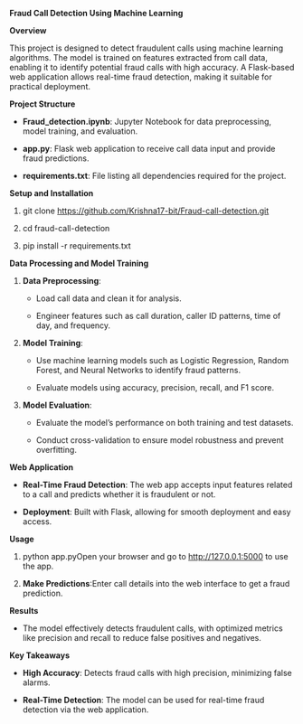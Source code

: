 **Fraud Call Detection Using Machine Learning**

**Overview**

This project is designed to detect fraudulent calls using machine learning algorithms. The model is trained on features extracted from call data, enabling it to identify potential fraud calls with high accuracy. A Flask-based web application allows real-time fraud detection, making it suitable for practical deployment.

**Project Structure**

*   **Fraud\_detection.ipynb**: Jupyter Notebook for data preprocessing, model training, and evaluation.
    
*   **app.py**: Flask web application to receive call data input and provide fraud predictions.
    
*   **requirements.txt**: File listing all dependencies required for the project.
    

**Setup and Installation**

1. git clone https://github.com/Krishna17-bit/Fraud-call-detection.git
2. cd fraud-call-detection
    
3. pip install -r requirements.txt
    

**Data Processing and Model Training**

1.  **Data Preprocessing**:
    
    *   Load call data and clean it for analysis.
        
    *   Engineer features such as call duration, caller ID patterns, time of day, and frequency.
        
2.  **Model Training**:
    
    *   Use machine learning models such as Logistic Regression, Random Forest, and Neural Networks to identify fraud patterns.
        
    *   Evaluate models using accuracy, precision, recall, and F1 score.
        
3.  **Model Evaluation**:
    
    *   Evaluate the model’s performance on both training and test datasets.
        
    *   Conduct cross-validation to ensure model robustness and prevent overfitting.
        

**Web Application**

*   **Real-Time Fraud Detection**: The web app accepts input features related to a call and predicts whether it is fraudulent or not.
    
*   **Deployment**: Built with Flask, allowing for smooth deployment and easy access.
    

**Usage**

1.  python app.pyOpen your browser and go to http://127.0.0.1:5000 to use the app.
    
2.  **Make Predictions**:Enter call details into the web interface to get a fraud prediction.
    

**Results**

*   The model effectively detects fraudulent calls, with optimized metrics like precision and recall to reduce false positives and negatives.
    

**Key Takeaways**

*   **High Accuracy**: Detects fraud calls with high precision, minimizing false alarms.
    
*   **Real-Time Detection**: The model can be used for real-time fraud detection via the web application.

